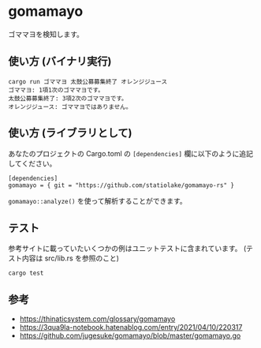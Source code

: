 # gomamayo

ゴママヨを検知します。

## 使い方 (バイナリ実行)

```
cargo run ゴママヨ 太鼓公募募集終了 オレンジジュース
ゴママヨ: 1項1次のゴママヨです。
太鼓公募募集終了: 3項2次のゴママヨです。
オレンジジュース: ゴママヨではありません。
```

## 使い方 (ライブラリとして)

あなたのプロジェクトの Cargo.toml の `[dependencies]` 欄に以下のように追記してください。

```
[dependencies]
gomamayo = { git = "https://github.com/statiolake/gomamayo-rs" }
```

`gomamayo::analyze()` を使って解析することができます。

## テスト

参考サイトに載っていたいくつかの例はユニットテストに含まれています。
(テスト内容は src/lib.rs を参照のこと)

```
cargo test
```

## 参考

- https://thinaticsystem.com/glossary/gomamayo
- https://3qua9la-notebook.hatenablog.com/entry/2021/04/10/220317
- https://github.com/jugesuke/gomamayo/blob/master/gomamayo.go
